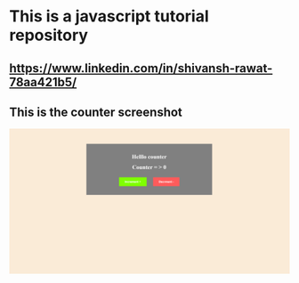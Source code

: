 # This is a javascript tutorial repository

## https://www.linkedin.com/in/shivansh-rawat-78aa421b5/
## This is the counter screenshot
<img src="./counter/counter.png" alt="Counter Screenshot">
